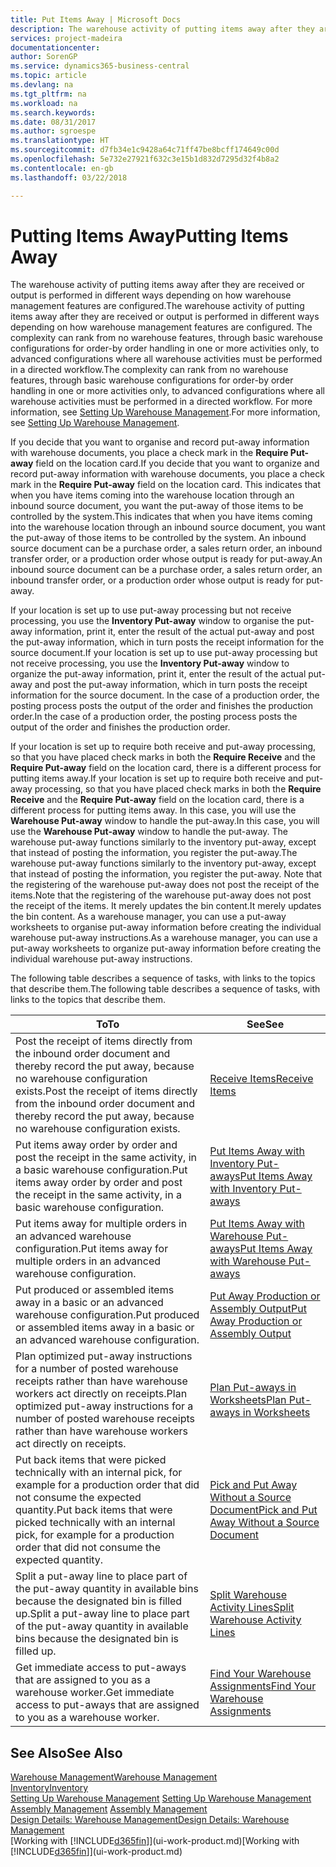 ```yaml
---
title: Put Items Away | Microsoft Docs
description: The warehouse activity of putting items away after they are received or output is performed in different ways depending on how warehouse management features are configured.
services: project-madeira
documentationcenter: 
author: SorenGP
ms.service: dynamics365-business-central
ms.topic: article
ms.devlang: na
ms.tgt_pltfrm: na
ms.workload: na
ms.search.keywords: 
ms.date: 08/31/2017
ms.author: sgroespe
ms.translationtype: HT
ms.sourcegitcommit: d7fb34e1c9428a64c71ff47be8bcff174649c00d
ms.openlocfilehash: 5e732e27921f632c3e15b1d832d7295d32f4b8a2
ms.contentlocale: en-gb
ms.lasthandoff: 03/22/2018

---
```

# <a name="putting-items-away"></a><span data-ttu-id="056ea-103">Putting Items Away</span><span class="sxs-lookup"><span data-stu-id="056ea-103">Putting Items Away</span></span>
<span data-ttu-id="056ea-104">The warehouse activity of putting items away after they are received or output is performed in different ways depending on how warehouse management features are configured.</span><span class="sxs-lookup"><span data-stu-id="056ea-104">The warehouse activity of putting items away after they are received or output is performed in different ways depending on how warehouse management features are configured.</span></span> <span data-ttu-id="056ea-105">The complexity can rank from no warehouse features, through basic warehouse configurations for order-by order handling in one or more activities only, to advanced configurations where all warehouse activities must be performed in a directed workflow.</span><span class="sxs-lookup"><span data-stu-id="056ea-105">The complexity can rank from no warehouse features, through basic warehouse configurations for order-by order handling in one or more activities only, to advanced configurations where all warehouse activities must be performed in a directed workflow.</span></span> <span data-ttu-id="056ea-106">For more information, see [Setting Up Warehouse Management](warehouse-setup-warehouse.md).</span><span class="sxs-lookup"><span data-stu-id="056ea-106">For more information, see [Setting Up Warehouse Management](warehouse-setup-warehouse.md).</span></span>

<span data-ttu-id="056ea-107">If you decide that you want to organise and record put-away information with warehouse documents, you place a check mark in the **Require Put-away** field on the location card.</span><span class="sxs-lookup"><span data-stu-id="056ea-107">If you decide that you want to organize and record put-away information with warehouse documents, you place a check mark in the **Require Put-away** field on the location card.</span></span> <span data-ttu-id="056ea-108">This indicates that when you have items coming into the warehouse location through an inbound source document, you want the put-away of those items to be controlled by the system.</span><span class="sxs-lookup"><span data-stu-id="056ea-108">This indicates that when you have items coming into the warehouse location through an inbound source document, you want the put-away of those items to be controlled by the system.</span></span> <span data-ttu-id="056ea-109">An inbound source document can be a purchase order, a sales return order, an inbound transfer order, or a production order whose output is ready for put-away.</span><span class="sxs-lookup"><span data-stu-id="056ea-109">An inbound source document can be a purchase order, a sales return order, an inbound transfer order, or a production order whose output is ready for put-away.</span></span>  

<span data-ttu-id="056ea-110">If your location is set up to use put-away processing but not receive processing, you use the **Inventory Put-away** window to organise the put-away information, print it, enter the result of the actual put-away and post the put-away information, which in turn posts the receipt information for the source document.</span><span class="sxs-lookup"><span data-stu-id="056ea-110">If your location is set up to use put-away processing but not receive processing, you use the **Inventory Put-away** window to organize the put-away information, print it, enter the result of the actual put-away and post the put-away information, which in turn posts the receipt information for the source document.</span></span> <span data-ttu-id="056ea-111">In the case of a production order, the posting process posts the output of the order and finishes the production order.</span><span class="sxs-lookup"><span data-stu-id="056ea-111">In the case of a production order, the posting process posts the output of the order and finishes the production order.</span></span>

<span data-ttu-id="056ea-112">If your location is set up to require both receive and put-away processing, so that you have placed check marks in both the **Require Receive** and the **Require Put-away** field on the location card, there is a different process for putting items away.</span><span class="sxs-lookup"><span data-stu-id="056ea-112">If your location is set up to require both receive and put-away processing, so that you have placed check marks in both the **Require Receive** and the **Require Put-away** field on the location card, there is a different process for putting items away.</span></span> <span data-ttu-id="056ea-113">In this case, you will use the **Warehouse Put-away** window to handle the put-away.</span><span class="sxs-lookup"><span data-stu-id="056ea-113">In this case, you will use the **Warehouse Put-away** window to handle the put-away.</span></span> <span data-ttu-id="056ea-114">The warehouse put-away functions similarly to the inventory put-away, except that instead of posting the information, you register the put-away.</span><span class="sxs-lookup"><span data-stu-id="056ea-114">The warehouse put-away functions similarly to the inventory put-away, except that instead of posting the information, you register the put-away.</span></span> <span data-ttu-id="056ea-115">Note that the registering of the warehouse put-away does not post the receipt of the items.</span><span class="sxs-lookup"><span data-stu-id="056ea-115">Note that the registering of the warehouse put-away does not post the receipt of the items.</span></span> <span data-ttu-id="056ea-116">It merely updates the bin content.</span><span class="sxs-lookup"><span data-stu-id="056ea-116">It merely updates the bin content.</span></span> <span data-ttu-id="056ea-117">As a warehouse manager, you can use a put-away worksheets to organise put-away information before creating the individual warehouse put-away instructions.</span><span class="sxs-lookup"><span data-stu-id="056ea-117">As a warehouse manager, you can use a put-away worksheets to organize put-away information before creating the individual warehouse put-away instructions.</span></span>

<span data-ttu-id="056ea-118">The following table describes a sequence of tasks, with links to the topics that describe them.</span><span class="sxs-lookup"><span data-stu-id="056ea-118">The following table describes a sequence of tasks, with links to the topics that describe them.</span></span>   

|<span data-ttu-id="056ea-119">**To**</span><span class="sxs-lookup"><span data-stu-id="056ea-119">**To**</span></span>|<span data-ttu-id="056ea-120">**See**</span><span class="sxs-lookup"><span data-stu-id="056ea-120">**See**</span></span>|  
|------------|-------------|  
|<span data-ttu-id="056ea-121">Post the receipt of items directly from the inbound order document and thereby record the put away, because no warehouse configuration exists.</span><span class="sxs-lookup"><span data-stu-id="056ea-121">Post the receipt of items directly from the inbound order document and thereby record the put away, because no warehouse configuration exists.</span></span>|[<span data-ttu-id="056ea-122">Receive Items</span><span class="sxs-lookup"><span data-stu-id="056ea-122">Receive Items</span></span>](warehouse-how-receive-items.md)|  
|<span data-ttu-id="056ea-123">Put items away order by order and post the receipt in the same activity, in a basic warehouse configuration.</span><span class="sxs-lookup"><span data-stu-id="056ea-123">Put items away order by order and post the receipt in the same activity, in a basic warehouse configuration.</span></span>|[<span data-ttu-id="056ea-124">Put Items Away with Inventory Put-aways</span><span class="sxs-lookup"><span data-stu-id="056ea-124">Put Items Away with Inventory Put-aways</span></span>](warehouse-how-to-put-items-away-with-inventory-put-aways.md)|  
|<span data-ttu-id="056ea-125">Put items away for multiple orders in an advanced warehouse configuration.</span><span class="sxs-lookup"><span data-stu-id="056ea-125">Put items away for multiple orders in an advanced warehouse configuration.</span></span>|[<span data-ttu-id="056ea-126">Put Items Away with Warehouse Put-aways</span><span class="sxs-lookup"><span data-stu-id="056ea-126">Put Items Away with Warehouse Put-aways</span></span>](warehouse-how-to-put-items-away-with-warehouse-put-aways.md)|  
|<span data-ttu-id="056ea-127">Put produced or assembled items away in a basic or an advanced warehouse configuration.</span><span class="sxs-lookup"><span data-stu-id="056ea-127">Put produced or assembled items away in a basic or an advanced warehouse configuration.</span></span>|[<span data-ttu-id="056ea-128">Put Away Production or Assembly Output</span><span class="sxs-lookup"><span data-stu-id="056ea-128">Put Away Production or Assembly Output</span></span>](warehouse-how-to-put-away-production-output.md)|
|<span data-ttu-id="056ea-129">Plan optimized put-away instructions for a number of posted warehouse receipts rather than have warehouse workers act directly on receipts.</span><span class="sxs-lookup"><span data-stu-id="056ea-129">Plan optimized put-away instructions for a number of posted warehouse receipts rather than have warehouse workers act directly on receipts.</span></span>|[<span data-ttu-id="056ea-130">Plan Put-aways in Worksheets</span><span class="sxs-lookup"><span data-stu-id="056ea-130">Plan Put-aways in Worksheets</span></span>](warehouse-how-to-plan-put-aways-in-worksheets.md)|  
|<span data-ttu-id="056ea-131">Put back items that were picked technically with an internal pick, for example for a production order that did not consume the expected quantity.</span><span class="sxs-lookup"><span data-stu-id="056ea-131">Put back items that were picked technically with an internal pick, for example for a production order that did not consume the expected quantity.</span></span>|[<span data-ttu-id="056ea-132">Pick and Put Away Without a Source Document</span><span class="sxs-lookup"><span data-stu-id="056ea-132">Pick and Put Away Without a Source Document</span></span>](warehouse-how-to-create-put-aways-from-internal-put-aways.md)|
|<span data-ttu-id="056ea-133">Split a put-away line to place part of the put-away quantity in available bins because the designated bin is filled up.</span><span class="sxs-lookup"><span data-stu-id="056ea-133">Split a put-away line to place part of the put-away quantity in available bins because the designated bin is filled up.</span></span>|[<span data-ttu-id="056ea-134">Split Warehouse Activity Lines</span><span class="sxs-lookup"><span data-stu-id="056ea-134">Split Warehouse Activity Lines</span></span>](warehouse-how-to-split-warehouse-activity-lines.md)|
|<span data-ttu-id="056ea-135">Get immediate access to put-aways that are assigned to you as a warehouse worker.</span><span class="sxs-lookup"><span data-stu-id="056ea-135">Get immediate access to put-aways that are assigned to you as a warehouse worker.</span></span>|[<span data-ttu-id="056ea-136">Find Your Warehouse Assignments</span><span class="sxs-lookup"><span data-stu-id="056ea-136">Find Your Warehouse Assignments</span></span>](warehouse-how-to-find-your-warehouse-assignments.md)|    

## <a name="see-also"></a><span data-ttu-id="056ea-137">See Also</span><span class="sxs-lookup"><span data-stu-id="056ea-137">See Also</span></span>  
[<span data-ttu-id="056ea-138">Warehouse Management</span><span class="sxs-lookup"><span data-stu-id="056ea-138">Warehouse Management</span></span>](warehouse-manage-warehouse.md)  
[<span data-ttu-id="056ea-139">Inventory</span><span class="sxs-lookup"><span data-stu-id="056ea-139">Inventory</span></span>](inventory-manage-inventory.md)  
<span data-ttu-id="056ea-140">[Setting Up Warehouse Management](warehouse-setup-warehouse.md)   </span><span class="sxs-lookup"><span data-stu-id="056ea-140">[Setting Up Warehouse Management](warehouse-setup-warehouse.md)   </span></span>  
<span data-ttu-id="056ea-141">[Assembly Management](assembly-assemble-items.md)  </span><span class="sxs-lookup"><span data-stu-id="056ea-141">[Assembly Management](assembly-assemble-items.md)  </span></span>  
[<span data-ttu-id="056ea-142">Design Details: Warehouse Management</span><span class="sxs-lookup"><span data-stu-id="056ea-142">Design Details: Warehouse Management</span></span>](design-details-warehouse-management.md)  
<span data-ttu-id="056ea-143">[Working with [!INCLUDE[d365fin](includes/d365fin_md.md)]](ui-work-product.md)</span><span class="sxs-lookup"><span data-stu-id="056ea-143">[Working with [!INCLUDE[d365fin](includes/d365fin_md.md)]](ui-work-product.md)</span></span>  

